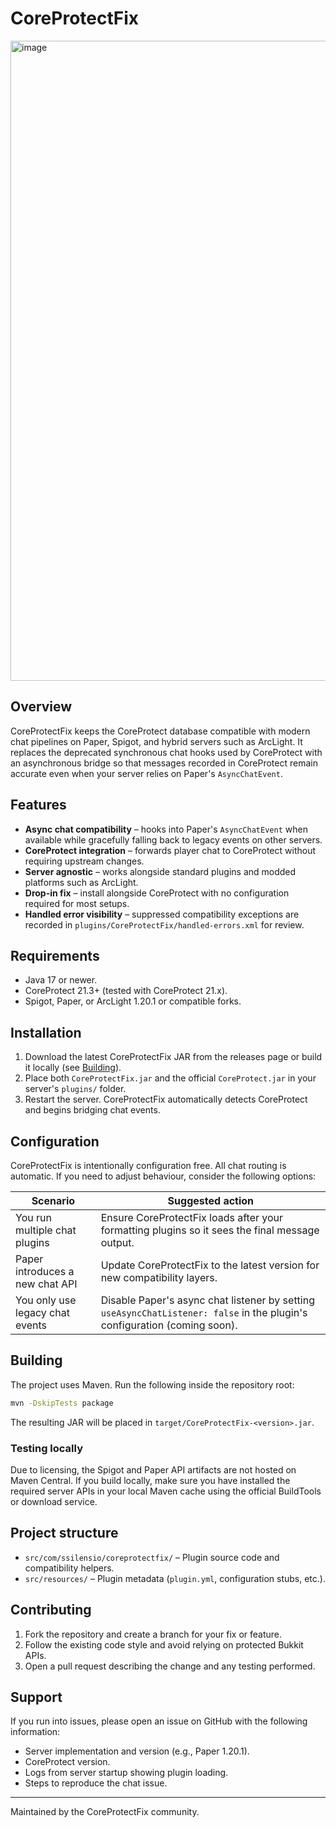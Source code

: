 # CoreProtectFix

<img width="1024" height="1024" alt="image" src="https://github.com/user-attachments/assets/e398075d-ee54-48cb-8e0a-ec7036043941" />

## Overview
CoreProtectFix keeps the CoreProtect database compatible with modern chat pipelines on Paper, Spigot, and hybrid servers such as ArcLight. It replaces the deprecated synchronous chat hooks used by CoreProtect with an asynchronous bridge so that messages recorded in CoreProtect remain accurate even when your server relies on Paper's `AsyncChatEvent`.

## Features
- **Async chat compatibility** – hooks into Paper's `AsyncChatEvent` when available while gracefully falling back to legacy events on other servers.
- **CoreProtect integration** – forwards player chat to CoreProtect without requiring upstream changes.
- **Server agnostic** – works alongside standard plugins and modded platforms such as ArcLight.
- **Drop-in fix** – install alongside CoreProtect with no configuration required for most setups.
- **Handled error visibility** – suppressed compatibility exceptions are recorded in `plugins/CoreProtectFix/handled-errors.xml` for review.

## Requirements
- Java 17 or newer.
- CoreProtect 21.3+ (tested with CoreProtect 21.x).
- Spigot, Paper, or ArcLight 1.20.1 or compatible forks.

## Installation
1. Download the latest CoreProtectFix JAR from the releases page or build it locally (see [Building](#building)).
2. Place both `CoreProtectFix.jar` and the official `CoreProtect.jar` in your server's `plugins/` folder.
3. Restart the server. CoreProtectFix automatically detects CoreProtect and begins bridging chat events.

## Configuration
CoreProtectFix is intentionally configuration free. All chat routing is automatic. If you need to adjust behaviour, consider the following options:

| Scenario | Suggested action |
| --- | --- |
| You run multiple chat plugins | Ensure CoreProtectFix loads after your formatting plugins so it sees the final message output. |
| Paper introduces a new chat API | Update CoreProtectFix to the latest version for new compatibility layers. |
| You only use legacy chat events | Disable Paper's async chat listener by setting `useAsyncChatListener: false` in the plugin's configuration (coming soon). |

## Building
The project uses Maven. Run the following inside the repository root:

```bash
mvn -DskipTests package
```

The resulting JAR will be placed in `target/CoreProtectFix-<version>.jar`.

### Testing locally
Due to licensing, the Spigot and Paper API artifacts are not hosted on Maven Central. If you build locally, make sure you have installed the required server APIs in your local Maven cache using the official BuildTools or download service.

## Project structure
- `src/com/ssilensio/coreprotectfix/` – Plugin source code and compatibility helpers.
- `src/resources/` – Plugin metadata (`plugin.yml`, configuration stubs, etc.).

## Contributing
1. Fork the repository and create a branch for your fix or feature.
2. Follow the existing code style and avoid relying on protected Bukkit APIs.
3. Open a pull request describing the change and any testing performed.

## Support
If you run into issues, please open an issue on GitHub with the following information:
- Server implementation and version (e.g., Paper 1.20.1).
- CoreProtect version.
- Logs from server startup showing plugin loading.
- Steps to reproduce the chat issue.

---
Maintained by the CoreProtectFix community.
